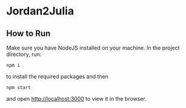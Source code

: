 # Jordan2Julia

## How to Run

Make sure you have NodeJS installed on your machine.
In the project directory, run:

`npm i`

to install the required packages and then

`npm start`

and open [http://localhost:3000](http://localhost:3000) to view it in the browser.
